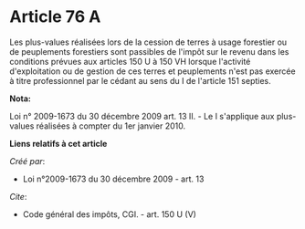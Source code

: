 # Article 76 A

Les plus-values réalisées lors de la cession de terres à usage forestier ou de peuplements forestiers sont passibles de
l'impôt sur le revenu dans les conditions prévues aux articles 150 U à 150 VH lorsque l'activité d'exploitation ou de gestion
de ces terres et peuplements n'est pas exercée à titre professionnel par le cédant au sens du I de l'article 151 septies.

**Nota:**

Loi n° 2009-1673 du 30 décembre 2009 art. 13 II. - Le I s'applique aux plus-values réalisées à compter du 1er janvier 2010.

**Liens relatifs à cet article**

_Créé par_:

  - Loi n°2009-1673 du 30 décembre 2009 - art. 13

_Cite_:

  - Code général des impôts, CGI. - art. 150 U (V)

